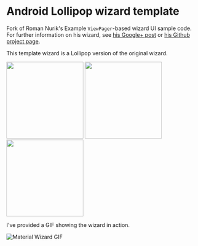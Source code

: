 Android Lollipop wizard template
===============================

Fork of Roman Nurik's Example `ViewPager`-based wizard UI sample code. For further information on his wizard, see [his Google+ post](https://plus.google.com/+RomanNurik/posts/6cVymZvn3f4) or [his Github project page](https://github.com/romannurik/android-wizardpager).

This template wizard is a Lollipop version of the original wizard.

<img src="http://i.imgur.com/zNWejTI.png" width="200">
<img src="http://i.imgur.com/eG1JNaJ.png" width="200">
<img src="http://i.imgur.com/S4FceO3.png" width="200">


I've provided a GIF showing the wizard in action.

![Material Wizard GIF](http://i.imgur.com/PImgBs0.gif)
